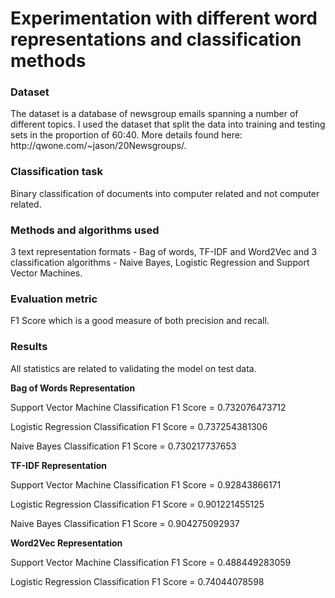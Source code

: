 <h1>Experimentation with different word representations and classification methods</h1>

<h3>Dataset</h3>
The dataset is a database of newsgroup emails spanning a number of different topics. I used the dataset that split the data into training and testing sets in the proportion of 60:40. More details found here: http://qwone.com/~jason/20Newsgroups/.

<h3>Classification task</h3> 
Binary classification of documents into computer related and not computer related. 

<h3>Methods and algorithms used</h3>
3 text representation formats - Bag of words, TF-IDF and Word2Vec and 3 classification algorithms - Naive Bayes, Logistic Regression and Support Vector Machines.

<h3>Evaluation metric</h3>
F1 Score which is a good measure of both precision and recall.

<h3>Results</h3>
All statistics are related to validating the model on test data.


<b>Bag of Words Representation</b>

Support Vector Machine Classification
F1 Score = 0.732076473712

Logistic Regression Classification
F1 Score = 0.737254381306

Naive Bayes Classification
F1 Score = 0.730217737653


<b>TF-IDF Representation</b>

Support Vector Machine Classification
F1 Score = 0.92843866171

Logistic Regression Classification
F1 Score = 0.901221455125

Naive Bayes Classification
F1 Score = 0.904275092937


<b>Word2Vec Representation</b>

Support Vector Machine Classification
F1 Score = 0.488449283059

Logistic Regression Classification
F1 Score = 0.74044078598
